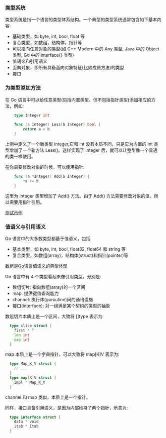 
### 类型系统

类型系统是指一个语言的类型体系结构。一个典型的类型系统通常包含如下基本内容:
- 基础类型，如 byte, int, bool, float 等
- 复合类型，如数组，结构体，指针等
- 可以指向任意对象的类型(如 C++ Modern 中的 Any 类型, Java 中的 Object 类型, Go 中的 interface{} 类型)
- 值语义和引用语义
- 面向对象，即所有具备面向对象特征(比如成员方法)的类型
- 接口


### 为类型添加方法

在 Go 语言中可以给任意类型(包括内置类型，但不包括指针类型)添加相应的方法，例如:
```go
    type Integer int
    
    func (a Integer) Less(b Integer) bool {
        return a < b
    }
```
上例中定义了一个新类型 Integer,它和 int 没有本质不同，只是它为内置的 int 类型增加了一个新方法 Less()。这样实现了 Integer 后，就可以让整型像一个普通的类一样使用。

在你需要修改对象的时候，可以使用指针:
```go
    func (a *Integer) Add(b Integer) {
        *a += b
    }
```
这里为 Integer 类型增加了 Add() 方法。由于 Add() 方法需要修改对象的值，所以需要用指针引用。

[测试示例](t/01_add_method_for_type.go)


### 值语义与引用语义

Go 语言中的大多数类型都基于值语义，包括:
- 基本类型，如 byte, int, bool, float32, float64 和 string 等
- 复合类型，如数组(array)，结构体(struct)和指针(pointer)等

[数组是Go语言值语义的典型体现](t/01_value_semantic_in_array.go)

Go 语言中有 4 个类型看起来像引用类型，分别是:
- 数组切片: 指向数组(array)的一个区间
- map: 提供键值查询能力
- channel: 执行体(goroutine)间的通讯设施
- 接口(interface): 对一组满足某个契约的类型的抽象

数组切片本质上是一个区间，大致将 []type 表示为:
```go
  type slice struct {
    first * T
    len int
    cap int
  }
```

map 本质上是一个字典指针，可以大致将 map[K]V 表示为:
```go
  type Map_K_V struct {
    // ...
  }
  type map[K]V struct {
    impl * Map_K_V
  }
```

channel 和 map 类似，本质上是一个指针。

同样，接口具备引用语义，是因为内部维持了两个指针，示意为:
```go
  type interface struct {
    data * void
    itab * Itab
  }
```

